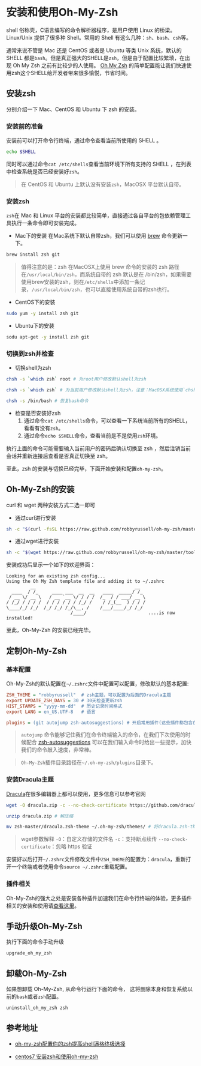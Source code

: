# 安装和使用Oh-My-Zsh

shell 俗称壳，C语言编写的命令解析器程序，是用户使用 Linux 的桥梁。Linux/Unix 提供了很多种 Shell。常用的 Shell 有这么几种：`sh`、`bash`、`csh`等。

通常来说不管是 Mac 还是 CentOS 或者是 Ubuntu 等类 Unix 系统，默认的 SHELL 都是`bash`。但是真正强大的SHELL是`zsh`，但是由于配置比较繁琐，在出现 Oh My Zsh 之前有比较少的人使用。
[Oh My Zsh](http://ohmyz.sh/) 的简单配置能让我们快速使用zsh这个SHELL给开发者带来很多愉悦，节省时间。

## 安装zsh

分别介绍一下 Mac、CentOS 和 Ubuntu 下 zsh 的安装。

### 安装前的准备

安装前可以打开命令行终端，通过命令查看当前所使用的 SHELL 。

```bash
echo $SHELL
```

同时可以通过命令`cat /etc/shells`查看当前环境下所有支持的 SHELL ，在列表中检查系统是否已经安装好`zsh`。

> 在 CentOS 和 Ubuntu 上默认没有安装`zsh`，MacOSX 平台默认自带。

### 安装zsh

`zsh`在 Mac 和 Linux 平台的安装都比较简单，直接通过各自平台的包依赖管理工具执行一条命令即可安装完成。

- Mac下的安装 在Mac系统下默认自带zsh，我们可以使用 [brew](https://brew.sh/index_zh-cn) 命令更新一下。

```bash
brew install zsh git
```

> 值得注意的是：zsh 在MacOSX上使用 brew 命令的安装的 zsh 路径在`/usr/local/bin/zsh`，而系统自带的 zsh 默认是在 /bin/zsh，如果需要使用brew安装的zsh，则在`/etc/shells`中添加一条记录，`/usr/local/bin/zsh`，也可以直接使用系统自带的zsh也行。

- CentOS下的安装

```bash
sudo yum -y install zsh git
```

- Ubuntu下的安装

```bash
sodu apt-get -y install zsh git
```

### 切换到zsh并检查

- 切换shell为zsh

```bash
chsh -s `which zsh` root # 为root用户修改默认shell为zsh

chsh -s `which zsh` # 为当前用户修改默认shell为zsh，注意：MacOSX系统使用`chsh -s /bin/zsh`即可。

chsh -s /bin/bash # 恢复bash命令
```

- 检查是否安装好zsh
    1. 通过命令`cat /etc/shells`命令，可以查看一下系统当前所有的SHELL，看看有没有`zsh`。
    2. 通过命令`echo $SHELL`命令，查看当前是不是使用`zsh`环境。

执行上面的命令可能需要输入当前用户的密码后确认切换至 zsh ，然后注销当前会话并重新连接后查看是否真正切换至 zsh。

至此，zsh 的安装与切换已经完毕，下面开始安装和配置`oh-my-zsh`。

## Oh-My-Zsh的安装

curl 和 wget 两种安装方式二选一即可

- 通过curl进行安装

```bash
sh -c "$(curl -fsSL https://raw.github.com/robbyrussell/oh-my-zsh/master/tools/install.sh)"
```

- 通过wget进行安装

```bash
sh -c "$(wget https://raw.github.com/robbyrussell/oh-my-zsh/master/tools/install.sh -O -)"
```

安装成功后显示一个如下的欢迎界面：

```text
Looking for an existing zsh config...
Using the Oh My Zsh template file and adding it to ~/.zshrc
         __                                     __
  ____  / /_     ____ ___  __  __   ____  _____/ /_
 / __ \/ __ \   / __ `__ \/ / / /  /_  / / ___/ __ \
/ /_/ / / / /  / / / / / / /_/ /    / /_(__  ) / / /
\____/_/ /_/  /_/ /_/ /_/\__, /    /___/____/_/ /_/
                        /____/                       ....is now installed!
```

至此，Oh-My-Zsh 的安装已经完毕。

## 定制Oh-My-Zsh

### 基本配置

Oh-My-Zsh的默认配置在`~/.zshrc`文件中配置可以配置，修改默认的基本配置:

```ini
ZSH_THEME = "robbyrussell"  # zsh主题，可以配置为后面的Dracula主题
export UPDATE_ZSH_DAYS = 30 # 30天检查更新zsh
HIST_STAMPS = "yyyy-mm-dd"  # 历史记录时间格式
export LANG = en_US.UTF-8   # 语言

plugins = (git autojump zsh-autosuggestions) # 开启常用插件(这些插件都包含在oh-my-zsh中)
```

> `autojump` 命令能够记住我们在命令终端输入的命令，在我们下次使用的时候配合 [zsh-autosuggestions](https://github.com/zsh-users/zsh-autosuggestions)  可以在我们输入命令时给出一些提示，加快我们的命令敲入速度，非常棒。

> `Oh-My-Zsh`插件目录路径在`~/.oh-my-zsh/plugins`目录下。

### 安装Dracula主题

[Dracula](https://draculatheme.com/)在很多编辑器上都可以使用，更多信息可以参考官网

```bash
wget -O dracula.zip -c --no-check-certificate https://github.com/dracula/zsh/archive/master.zip

unzip dracula.zip # 解压缩

mv zsh-master/dracula.zsh-theme ~/.oh-my-zsh/themes/ # 将dracula.zsh-theme移动到oh-my-zsh主题目录
```

> wget参数解释
> `-O`：自定义存储的文件名
> `-c`：支持断点续传
> `--no-check-certificate`：忽略 https 验证

安装好以后打开`~/.zshrc`文件修改文件中`ZSH_THEME`的配置为：`dracula`，重新打开一个终端或者使用命令`source ~/.zshrc`重载配置。

### 插件相关

Oh-My-Zsh的强大之处是安装各种插件加速我们在命令行终端的体验，更多插件相关的安装和使用请[查看这里](/others/oh-my-zsh-common-plugins.md)。

## 手动升级Oh-My-Zsh

执行下面的命令手动升级

```bash
upgrade_oh_my_zsh
```

## 卸载Oh-My-Zsh

如果想卸载 Oh-My-Zsh, 从命令行运行下面的命令， 这将删除本身和恢复系统以前的`bash`或者`zsh`配置。

```bash
uninstall_oh_my_zsh zsh
```

## 参考地址

- [oh-my-zsh配置你的zsh提高shell逼格终极选择](http://yijiebuyi.com/blog/b9b5e1ebb719f22475c38c4819ab8151.html)

- [centos7 安装zsh和使用oh-my-zsh](http://ju.outofmemory.cn/entry/273093)

